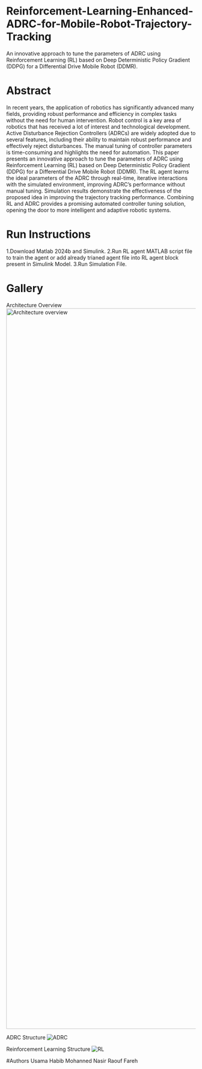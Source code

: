 # Reinforcement-Learning-Enhanced-ADRC-for-Mobile-Robot-Trajectory-Tracking
An innovative  approach to tune the parameters of ADRC using Reinforcement Learning (RL) based on Deep Deterministic Policy Gradient  (DDPG) for a Differential Drive Mobile Robot (DDMR). 

# Abstract
In recent years, the application of robotics has significantly advanced many fields, providing robust performance and efficiency in complex tasks without the need for human intervention. Robot control is a key area of robotics that has received a lot of interest and technological development. Active Disturbance Rejection Controllers (ADRCs) are widely adopted due to several features, including their ability to maintain robust performance and effectively reject disturbances. The manual tuning of controller parameters is time-consuming and highlights the need for automation. This paper presents an innovative approach to tune the parameters of ADRC using Reinforcement Learning (RL) based on Deep Deterministic Policy Gradient (DDPG) for a Differential Drive Mobile Robot (DDMR). The RL agent learns the ideal parameters of the ADRC through real-time, iterative interactions with the simulated environment, improving ADRC’s performance without manual tuning. Simulation results demonstrate the effectiveness of the proposed idea in improving the trajectory tracking performance. Combining RL and ADRC provides a promising automated controller tuning solution, opening the door to more intelligent and adaptive robotic systems.

# Run Instructions
1.Download Matlab 2024b and Simulink.
2.Run RL agent MATLAB script file to train the agent or add already trianed agent file into RL agent block present in Simulink Model.
3.Run Simulation File.

# Gallery

Architecture Overview
<img width="6948" height="1910" alt="Architecture overview" src="https://github.com/user-attachments/assets/3b251012-44ca-4165-9c55-21ac0b38ed5b" />

ADRC Structure
![ADRC](https://github.com/user-attachments/assets/7f3d07d9-39c8-4ea4-8a0e-0dd43eab4a3a)


Reinforcement Learning Structure
![RL](https://github.com/user-attachments/assets/7631fd92-3f86-46f7-93bf-36e037d8b698)

#Authors
Usama Habib
Mohanned Nasir
Raouf Fareh

